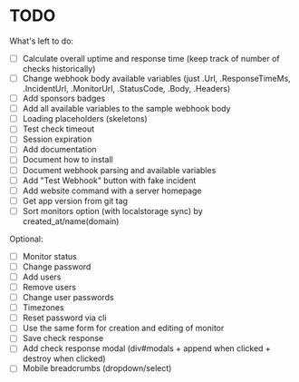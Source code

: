 # TODO

What's left to do:

- [ ] Calculate overall uptime and response time (keep track of number of checks
      historically)
- [ ] Change webhook body available variables (just .Url, .ResponseTimeMs,
      .IncidentUrl, .MonitorUrl, .StatusCode, .Body, .Headers)
- [ ] Add sponsors badges
- [ ] Add all available variables to the sample webhook body
- [ ] Loading placeholders (skeletons)
- [ ] Test check timeout
- [ ] Session expiration
- [ ] Add documentation
- [ ] Document how to install
- [ ] Document webhook parsing and available variables
- [ ] Add "Test Webhook" button with fake incident
- [ ] Add website command with a server homepage
- [ ] Get app version from git tag
- [ ] Sort monitors option (with localstorage sync) by created_at/name(domain)

Optional:

- [ ] Monitor status
- [ ] Change password
- [ ] Add users
- [ ] Remove users
- [ ] Change user passwords
- [ ] Timezones
- [ ] Reset password via cli
- [ ] Use the same form for creation and editing of monitor
- [ ] Save check response
- [ ] Add check response modal (div#modals + append when clicked + destroy when
      clicked)
- [ ] Mobile breadcrumbs (dropdown/select)
